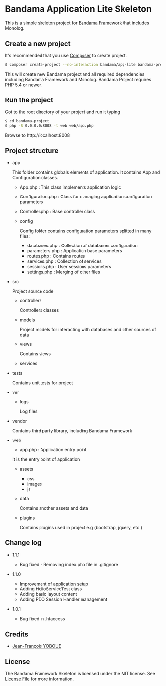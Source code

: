 # Bandama Application Lite Skeleton

This is a simple skeleton project for [Bandama Framework](https://github.com/jfyoboue/bandama-framework) that includes Monolog.

## Create a new project

It's recommended that you use [Composer](https://getcomposer.org/) to create project.

```bash
$ composer create-project --no-interaction bandama/app-lite bandama-project
```

This will create new Bandama project and all required dependencies including Bandama Framework and Monolog. Bandama Project requires PHP 5.4 or newer.

## Run the project

Got to the root directory of your project and run it typing

```bash
$ cd bandama-project
$ php -S 0.0.0.0:8008 -t web web/app.php
```

Browse to http://localhost:8008


## Project structure

* app

    This folder contains globals elements of application. It contains App and Configuration classes.

    - App.php : This class implements application logic
    - Configuration.php : Class for managing application configuration parameters
    - Controller.php : Base controller class
    - config

        Config folder contains configuration parameters splitted in many files:

        - databases.php : Collection of databases configuration
        - parameters.php : Application base parameters
        - routes.php : Contains routes
        - services.php : Collection of services
        - sessions.php : User sessions parameters
        - settings.php : Merging of other files

* src

    Project source code

    - controllers

        Controllers classes

    - models

        Project models for interacting with databases and other sources of data

    - views

        Contains views

    - services

* tests

    Contains unit tests for project

* var
    * logs

        Log files

* vendor

    Contains third party library, including Bandama Framework

* web

    - app.php : Application entry point

    It is the entry point of application

    * assets
        * css
        * images
        * js
    * data

        Contains another assets and data

    * plugins

        Contains plugins used in project e.g (bootstrap, jquery, etc.)

## Change log

* 1.1.1
    - Bug fixed - Removing index.php file in .gitignore
* 1.1.0
    - Improvement of application setup
    - Adding HelloServiceTest class 
    - Adding basic layout content
    - Adding PDO Session Handler management
    
* 1.0.1
    - Bug fixed in .htaccess 

## Credits

- [Jean-François YOBOUE](https://github.com/jfyoboue)

## License

The Bandama Framework Skeleton is licensed under the MIT license. See [License File](LICENSE.md) for more information.